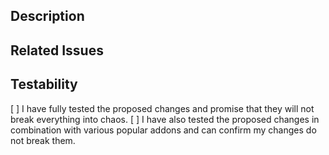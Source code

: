 ## Description
<!-- Please explain your changes -->

## Related Issues
<!-- Please tag any Issues related to your Pull Request -->
<!-- Syntax: "Fixes #000" -->

## Testability
<!-- Check the boxes below if - and only if - you tested your changes thoroughly -->
[ ] I have fully tested the proposed changes and promise that they will not break everything into chaos.
[ ] I have also tested the proposed changes in combination with various popular addons and can confirm my changes do not break them.
